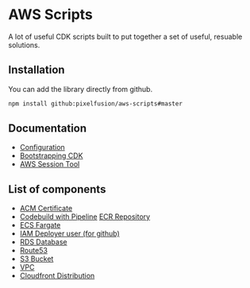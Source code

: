 # AWS Scripts

A lot of useful CDK scripts built to put together a set of useful, resuable solutions.

## Installation

You can add the library directly from github.

```bash
npm install github:pixelfusion/aws-scripts#master
```

## Documentation

- [Configuration](./configuration.md)
- [Bootstrapping CDK](./bootstrap.md)
- [AWS Session Tool](./aws-session.md)

## List of components

- [ACM Certificate](./acm.md)
- [Codebuild with Pipeline](./build-pipeline.md)
[ECR Repository](./ecr-repository.md)
- [ECS Fargate](./fargate.md)
- [IAM Deployer user (for github)](./github.md)
- [RDS Database](./rds.md)
- [Route53](./route53.md)
- [S3 Bucket](./s3.md)
- [VPC](./vpc.md)
- [Cloudfront Distribution](./website-distribution.md)
